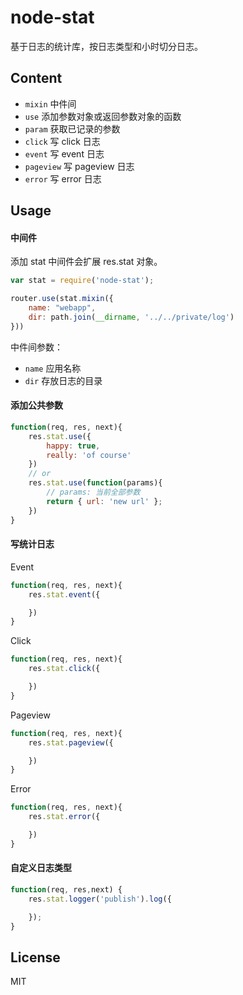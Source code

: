 # node-stat
基于日志的统计库，按日志类型和小时切分日志。

## Content
- `mixin` 中件间
- `use` 添加参数对象或返回参数对象的函数
- `param` 获取已记录的参数
- `click` 写 click 日志
- `event` 写 event 日志
- `pageview` 写 pageview 日志
- `error` 写 error 日志

## Usage

#### 中间件
添加 stat 中间件会扩展 res.stat 对象。
```js
var stat = require('node-stat');

router.use(stat.mixin({
    name: "webapp",
    dir: path.join(__dirname, '../../private/log')
}))
```
中件间参数：
- `name` 应用名称
- `dir` 存放日志的目录

#### 添加公共参数
```js
function(req, res, next){
    res.stat.use({
        happy: true,
        really: 'of course'
    })
    // or
    res.stat.use(function(params){
        // params: 当前全部参数
        return { url: 'new url' };
    })
}
```

#### 写统计日志
Event
```js
function(req, res, next){
    res.stat.event({

    })
}
```

Click
```js
function(req, res, next){
    res.stat.click({

    })
}
```

Pageview
```js
function(req, res, next){
    res.stat.pageview({

    })
}
```

Error
```js
function(req, res, next){
    res.stat.error({

    })
}
```

#### 自定义日志类型
```js
function(req, res,next) {
    res.stat.logger('publish').log({

    });
}
```

## License
MIT
